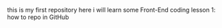 this is my first repository
here i will learn some Front-End coding
lesson 1:
how to repo in GitHub
